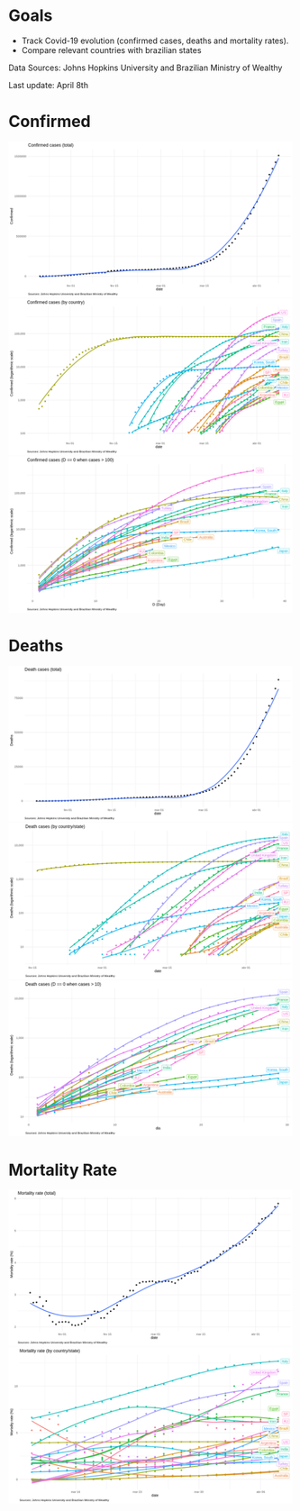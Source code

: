 # Goals
 
 - Track Covid-19 evolution (confirmed cases, deaths and mortality rates).
 - Compare relevant countries with brazilian states
 
  Data Sources: Johns Hopkins University and Brazilian Ministry of Wealthy
  
  Last update: April 8th

# Confirmed

![](img/confirmed_total.png) 
![](img/confirmed_detail.png)
![](img/confirmed_compare.png) 

# Deaths

![](img/deaths_total.png) 
![](img/deaths_detail.png)
![](img/deaths_compare.png) 

# Mortality Rate

![](img/mortality_total.png) 
![](img/mortality_detail.png)


